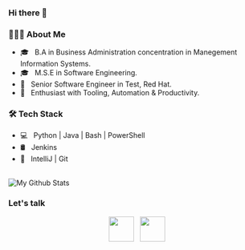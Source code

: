 ### Hi there 👋

<h3> 👨🏻‍💻 About Me </h3>

- 🎓 &nbsp; B.A in Business Administration concentration in Manegement Information Systems.
- 🎓 &nbsp; M.S.E in Software Engineering.
- 💼 &nbsp; Senior Software Engineer in Test, Red Hat.
- 🌱 &nbsp; Enthusiast with Tooling, Automation & Productivity.

<h3>🛠 Tech Stack</h3>

- 💻 &nbsp; Python | Java | Bash | PowerShell
- 🛢 &nbsp; Jenkins
- 🔧 &nbsp; IntelliJ | Git

<br>

<img align="center" src="https://github-readme-stats.vercel.app/api?username=Dannyb48&include_all_commits=true&count_private=true&show_icons=true&line_height=20&title_color=7A7ADB&icon_color=2234AE&text_color=D3D3D3&bg_color=0,000000,130F40" alt="My Github Stats">

</br>

<h3> Let's talk </h3>

<p align="center">
&nbsp; <a href="www.linkedin.com/in/danny-baez-4783aabb" target="_blank" rel="noopener noreferrer"><img src="https://img.icons8.com/plasticine/100/000000/linkedin.png" width="50" /></a>
&nbsp; <a href="mailto:danny.baez.jr@gmail.com" target="_blank" rel="noopener noreferrer"><img src="https://img.icons8.com/plasticine/100/000000/gmail.png"  width="50" /></a>
</p>

<!--
**Dannyb48/Dannyb48** is a ✨ _special_ ✨ repository because its `README.md` (this file) appears on your GitHub profile.

Here are some ideas to get you started:

- 🔭 I’m currently working on ...
- 🌱 I’m currently learning ...
- 👯 I’m looking to collaborate on ...
- 🤔 I’m looking for help with ...
- 💬 Ask me about ...
- 📫 How to reach me: ...
- 😄 Pronouns: ...
- ⚡ Fun fact: ...
-->
